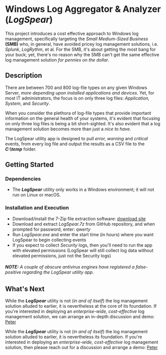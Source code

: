 # Windows Log Aggregator & Analyzer (_LogSpear_)

This project introduces a cost effective approach to Windows log management, specifically targeting the _Small Medium-Sized Business_ **(SMB)** who, in general, have avoided pricey log management solutions, i.e. _Splunk_, _LogRythm_, et al. For the SMB, it's about getting the most bang for your buck; yet, there's no reason why the SMB can't get the same effective log management solution _for pennies on the dollar_.

## Description

There are between 700 and 800 log-file types on any given Windows Server, _more depending upon installed applications and devices_. Yet, for most IT administrators, the focus is on only three log files: _Application, System_, and _Security_. 

When you consider the plethora of log-file types that provide important information on the general health of your systems, it's evident that focusing on only three log files is being a bit short-sighted. It's also evident that a log management solution becomes more than just a _nice to have_.

The LogSpear utility app is designed to pull _error, warning_ and _critical_ events, from every log file and output the results as a CSV file to the **_C:\temp_** folder.


## Getting Started

### Dependencies

+ The **_LogSpear_** utility only works in a Windows environment; it will not run on Linux or macOS.

### Installation and Execution

+ Download/install the 7-Zip file extraction software: [download site](https://www.7-zip.org/download.html)
+ Download and extract _LogSpear.7z_ from GitHub repository, and when prompted for password, enter: _qwerty_
+ Run _LogSpear.exe_ and enter the start time (in hours) where you want LogSpear to begin collecting events
+ If you expect to collect _Security_ logs, then you'll need to run the app with elevated permissions (LogSpear will still collect log data without elevated permissions, just not the Security logs)

###### **NOTE:** A couple of obscure antivirus engines have registered a false-positive regarding the LogSpear utility app.

## What's Next

While the **_LogSpear_** utility is not (_in and of itself_) the log management solution alluded to earlier, it is nevertheless at the core of its foundation. If you're interested in deploying an _enterprise-wide, cost-effective_ log management solution, we can arrange an in-depth discussion and demo: [Peter](mailto:peter@variacom.com)

While the **_LogSpear_** utility is not (_in and of itself_) the log management solution alluded to earlier, it is nevertheless its foundation. If you're interested in deploying an _enterprise-wide, cost-effective_ log management solution, then please reach out for a discussion and arrange a demo: [Peter](mailto:peter@variacom.com)
